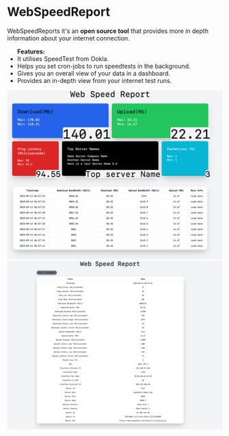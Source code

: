 <h1>WebSpeedReport</h1>
<p>WebSpeedReports it's an <b>open source tool</b> that provides more in depth information about your internet connection.</p>
<ul><b>Features:</b>
    <li>It utilises SpeedTest from Ookla.</li>
    <li>Helps you set cron-jobs to run speedtests in the background.</li>
    <li>Gives you an overall view of your data in a dashboard.</li>
    <li>Provides an in-depth view from your internet test runs.</li>
</ul>
<img src="public/images/demo1.png">
<img src="public/images/demo2.png">